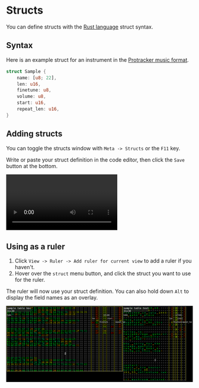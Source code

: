 # Structs

You can define structs with the [Rust language](<https://www.rust-lang.org/>) struct syntax.

## Syntax

Here is an example struct for an instrument in the [Protracker music format](<https://www.aes.id.au/modformat.html>).

```Rust
struct Sample {
	name: [u8; 22],
	len: u16,
	finetune: u8,
	volume: u8,
	start: u16,
	repeat_len: u16,
}
```

## Adding structs

You can toggle the structs window with `Meta -> Structs` or the `F11` key.

Write or paste your struct definition in the code editor, then click the `Save` button at the bottom.

<video autoplay loop> <source src="add-struct.mp4"> </video> 

## Using as a ruler

1. Click `View -> Ruler -> Add ruler for current view` to add a ruler if you haven't.
2. Hover over the `struct` menu button, and click the struct you want to use for the ruler.

The ruler will now use your struct definition.
You can also hold down `Alt` to display the field names as an overlay.

![Screenshot](../screenshots/feature-docs/ruler-struct.png)
